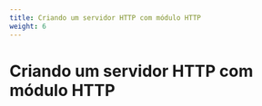```yaml
---
title: Criando um servidor HTTP com módulo HTTP
weight: 6
---
```


# Criando um servidor HTTP com módulo HTTP

